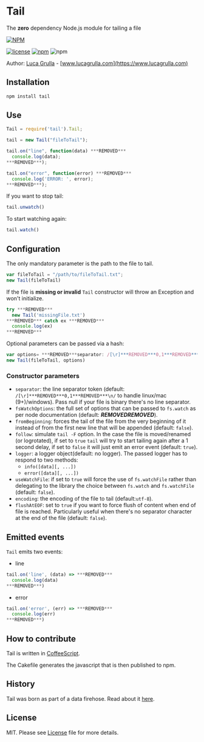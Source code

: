 # Tail

The **zero** dependency Node.js module for tailing a file

[![NPM](https://nodei.co/npm/tail.png?downloads=true&downloadRank=true)](https://nodei.co/npm/tail.png?downloads=true&downloadRank=true)

[![license](https://img.shields.io/github/license/mashape/apistatus.svg)](https://github.com/lucagrulla/node-tail/blob/master/LICENSE)
[![npm](https://img.shields.io/npm/v/tail.svg?style=plastic)](https://www.npmjs.com/package/tail)
![npm](https://img.shields.io/npm/dm/tail.svg)

Author: [Luca Grulla](https://www.lucagrulla.com) - [www.lucagrulla.com](https://www.lucagrulla.com)

## Installation

```bash
npm install tail
```

## Use

```javascript
Tail = require('tail').Tail;

tail = new Tail("fileToTail");

tail.on("line", function(data) ***REMOVED***
  console.log(data);
***REMOVED***);

tail.on("error", function(error) ***REMOVED***
  console.log('ERROR: ', error);
***REMOVED***);
```

If you want to stop tail:

```javascript
tail.unwatch()
```

To start watching again:

```javascript
tail.watch()
```

## Configuration

The only mandatory parameter is the path to the file to tail.

```javascript
var fileToTail = "/path/to/fileToTail.txt";
new Tail(fileToTail)
```

If the file is **missing or invalid** ```Tail``` constructor will throw an Exception and won't initialize.

```javascript
try ***REMOVED***
  new Tail('missingFile.txt')
***REMOVED*** catch ex ***REMOVED***
  console.log(ex)
***REMOVED***
```

Optional parameters can be passed via a hash:

```javascript
var options= ***REMOVED***separator: /[\r]***REMOVED***0,1***REMOVED***\n/, fromBeginning: false, fsWatchOptions: ***REMOVED******REMOVED***, follow: true, logger: console***REMOVED***
new Tail(fileToTail, options)
```

### Constructor parameters

* `separator`:  the line separator token (default: `/[\r]***REMOVED***0,1***REMOVED***\n/` to handle linux/mac (9+)/windows). Pass null if your file is binary there's no line separator.
* `fsWatchOptions`: the full set of options that can be passed to `fs.watch` as per node documentation (default: ***REMOVED******REMOVED***).
* `fromBeginning`: forces the tail of the file from the very beginning of it instead of from the first new line that will be appended (default: `false`).
* `follow`: simulate `tail -F` option. In the case the file is moved/renamed (or logrotated), if set to `true` `tail` will try to start tailing again after a 1 second delay, if set to `false` it will just emit an error event (default: `true`).
* `logger`: a logger object(default: no logger). The passed logger has to respond to two methods:
  * `info([data][, ...])`
  * `error([data][, ...])`
* `useWatchFile`: if set to `true` will force the use of `fs.watchFile` rather than delegating to the library the choice between `fs.watch` and `fs.watchFile` (default: `false`).
* `encoding`: the encoding of the file to tail (default:`utf-8`).
* `flushAtEOF`: set to `true` if you want to force flush of content when end of file is reached. Particularly useful when there's no separator character at the end of the file (default: `false`).

## Emitted events

`Tail` emits two events:

* line

```javascript
tail.on('line', (data) => ***REMOVED***
  console.log(data)  
***REMOVED***)
```

* error

```javascript
tail.on('error', (err) => ***REMOVED***
  console.log(err)  
***REMOVED***)
```

## How to contribute

Tail is written in [CoffeeScript](http://jashkenas.github.com/coffee-script/).

The Cakefile generates the javascript that is then published to npm.

## History

Tail was born as part of a data firehose. Read about it [here](https://www.lucagrulla.com/posts/building-a-firehose-with-nodejs/).

## License

MIT. Please see [License](https://github.com/lucagrulla/node-tail/blob/master/LICENSE) file for more details.
